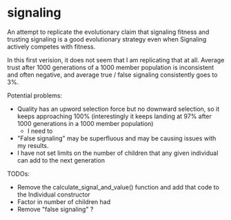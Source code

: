 # signaling
 
An attempt to replicate the evolutionary claim that signaling fitness and trusting signaling is a good evolutionary strategy even when Signaling actively competes with fitness.

In this first verision, it does not seem that I am replicating that at all. Average trust after 1000 generations of a 1000 member population is inconsistent and often negative, and average true / false signaling consistently goes to 3%.

Potential problems:
- Quality has an upword selection force but no downward selection, so it keeps approaching 100% (interestingly it keeps landing at 97% after 1000 generations in a 1000 member population)
    - I need to 
- "False signaling" may be superfluous and may be causing issues with my results.
- I have not set limits on the number of children that any given individual can add to the next generation

TODOs:
- Remove the calculate_signal_and_value() function and add that code to the Individual constructor
- Factor in number of children had
- Remove "false signaling" ?